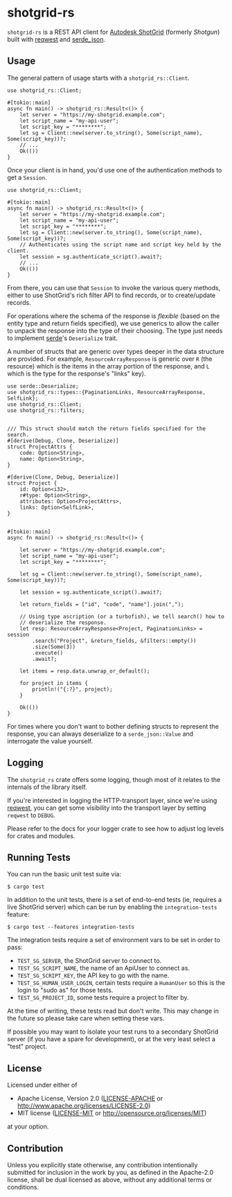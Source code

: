 # shotgrid-rs

`shotgrid-rs` is a REST API client for [Autodesk ShotGrid][shotgrid] (formerly
_Shotgun_) built with [reqwest] and [serde_json].

## Usage

The general pattern of usage starts with a `shotgrid_rs::Client`.

```rust,no_run
use shotgrid_rs::Client;

#[tokio::main]
async fn main() -> shotgrid_rs::Result<()> {
    let server = "https://my-shotgrid.example.com";
    let script_name = "my-api-user";
    let script_key = "********";
    let sg = Client::new(server.to_string(), Some(script_name), Some(script_key))?;
    // ...
    Ok(())
}
```

Once your client is in hand, you'd use one of the authentication methods to
get a `Session`.

```rust,no_run
use shotgrid_rs::Client;

#[tokio::main]
async fn main() -> shotgrid_rs::Result<()> {
    let server = "https://my-shotgrid.example.com";
    let script_name = "my-api-user";
    let script_key = "********";
    let sg = Client::new(server.to_string(), Some(script_name), Some(script_key))?;
    // Authenticates using the script name and script key held by the client.
    let session = sg.authenticate_script().await?;
    // ...
    Ok(())
}
```

From there, you can use that `Session` to invoke the various query
methods, either to use ShotGrid's rich filter API to find
records, or to create/update records.

For operations where the schema of the response is *flexible* (based on the
entity type and return fields specified), we use generics to allow the
caller to unpack the response into the type of their choosing. The type just
needs to implement [serde]'s `Deserialize` trait.

A number of structs that are generic over types deeper in the data structure
are provided.
For example, `ResourceArrayResponse` is generic over `R` (the resource) which
is the items in the array portion of the response, and `L` which is the type for
the response's "links" key).

```rust,no_run
use serde::Deserialize;
use shotgrid_rs::types::{PaginationLinks, ResourceArrayResponse, SelfLink};
use shotgrid_rs::Client;
use shotgrid_rs::filters;


/// This struct should match the return fields specified for the search.
#[derive(Debug, Clone, Deserialize)]
struct ProjectAttrs {
    code: Option<String>,
    name: Option<String>,
}

#[derive(Clone, Debug, Deserialize)]
struct Project {
    id: Option<i32>,
    r#type: Option<String>,
    attributes: Option<ProjectAttrs>,
    links: Option<SelfLink>,
}


#[tokio::main]
async fn main() -> shotgrid_rs::Result<()> {

    let server = "https://my-shotgrid.example.com";
    let script_name = "my-api-user";
    let script_key = "********";

    let sg = Client::new(server.to_string(), Some(script_name), Some(script_key))?;

    let session = sg.authenticate_script().await?;

    let return_fields = ["id", "code", "name"].join(",");

    // Using type ascription (or a turbofish), we tell search() how to
    // deserialize the response.
    let resp: ResourceArrayResponse<Project, PaginationLinks> = session
        .search("Project", &return_fields, &filters::empty())
        .size(Some(3))
        .execute()
        .await?;

    let items = resp.data.unwrap_or_default();

    for project in items {
        println!("{:?}", project);
    }

    Ok(())
}
```

For times where you don't want to bother defining structs to represent the
response, you can always deserialize to a `serde_json::Value` and interrogate
the value yourself.

## Logging

The `shotgrid_rs` crate offers some logging, though most of it relates to the
internals of the library itself.

If you're interested in logging the HTTP-transport layer, since we're using
[reqwest], you can get some visibility into the transport layer by setting
`reqwest` to `DEBUG`.

Please refer to the docs for your logger crate to see how to adjust log levels
for crates and modules.

## Running Tests

You can run the basic unit test suite via:

```text
$ cargo test
```

In addition to the unit tests, there is a set of end-to-end tests (ie, requires
a live ShotGrid server) which can be run by enabling the `integration-tests`
feature:

```text
$ cargo test --features integration-tests
```

The integration tests require a set of environment vars to be set in order to pass:

- `TEST_SG_SERVER`, the ShotGrid server to connect to.
- `TEST_SG_SCRIPT_NAME`, the name of an ApiUser to connect as.
- `TEST_SG_SCRIPT_KEY`, the API key to go with the name.
- `TEST_SG_HUMAN_USER_LOGIN`, certain tests require a `HumanUser` so this is
  the login to "sudo as" for those tests.
- `TEST_SG_PROJECT_ID`, some tests require a project to filter by.

At the time of writing, these tests read but don't write. This may change in the
future so please take care when setting these vars.

If possible you may want to isolate your test runs to a secondary ShotGrid
server (if you have a spare for development), or at the very least select a
"test" project.

## License

Licensed under either of

 * Apache License, Version 2.0
   ([LICENSE-APACHE](LICENSE-APACHE) or http://www.apache.org/licenses/LICENSE-2.0)
 * MIT license
   ([LICENSE-MIT](LICENSE-MIT) or http://opensource.org/licenses/MIT)

at your option.

## Contribution

Unless you explicitly state otherwise, any contribution intentionally submitted
for inclusion in the work by you, as defined in the Apache-2.0 license, shall be
dual licensed as above, without any additional terms or conditions.

[shotgrid]: https://www.shotgridsoftware.com/
[reqwest]: https://crates.io/crates/reqwest
[serde]: https://crates.io/crates/serde
[serde_json]: https://crates.io/crates/serde_json
